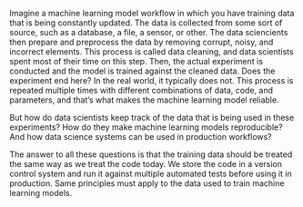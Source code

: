 Imagine a machine learning model workflow in which you have
training data that is being constantly updated. The data is
collected from some sort of source, such as a database, a file,
a sensor, or other. The data sciencients then prepare and preprocess
the data by removing corrupt, noisy, and incorrect elements. This
process is called data cleaning, and data scientists spent most of
their time on this step. Then, the actual experiment is conducted
and the model is trained against the cleaned data. Does the experiment
end here? In the real world, it typically does not. This process is
repeated multiple times with different combinations of data, code,
and parameters, and that’s what makes the machine learning model reliable.

But how do data scientists keep track of the data that is being used
in these experiments? How do they make machine learning models reproducible?
And how data science systems can be used in production workflows?

The answer to all these questions is that the training data should
be treated the same way as we treat the code today. We store the
code in a version control system and run it against multiple
automated tests before using it in production. Same principles must
apply to the data used to train machine learning models.

